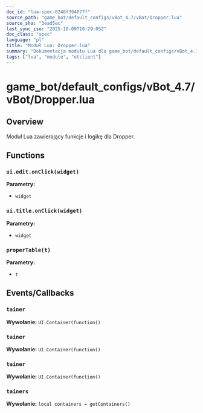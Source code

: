 ```yaml
---
doc_id: "lua-spec-0248f394877f"
source_path: "game_bot/default_configs/vBot_4.7/vBot/Dropper.lua"
source_sha: "3ead5ec"
last_sync_iso: "2025-10-09T10:29:05Z"
doc_class: "spec"
language: "pl"
title: "Moduł Lua: Dropper.lua"
summary: "Dokumentacja modułu Lua dla game_bot/default_configs/vBot_4.7/vBot/Dropper.lua"
tags: ["lua", "module", "otclient"]
---
```


# game_bot/default_configs/vBot_4.7/vBot/Dropper.lua

## Overview

Moduł Lua zawierający funkcje i logikę dla Dropper.

## Functions

### `ui.edit.onClick(widget)`

**Parametry:**

- `widget`

### `ui.title.onClick(widget)`

**Parametry:**

- `widget`

### `properTable(t)`

**Parametry:**

- `t`

## Events/Callbacks

### `tainer`

**Wywołanie:** `UI.Container(function()`

### `tainer`

**Wywołanie:** `UI.Container(function()`

### `tainer`

**Wywołanie:** `UI.Container(function()`

### `tainers`

**Wywołanie:** `local containers = getContainers()`
